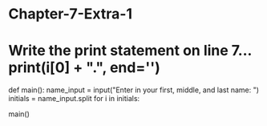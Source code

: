 # Chapter-7-Extra-1
# Write the print statement on line 7... print(i[0] + ".", end='')
def main():
    name_input = input("Enter in your first, middle, and last name: ")
    initials = name_input.split
    for i in initials:
        

main()

